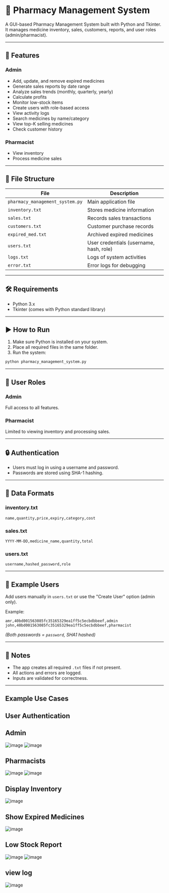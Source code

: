 # 💊 Pharmacy Management System

A GUI-based Pharmacy Management System built with Python and Tkinter. It manages medicine inventory, sales, customers, reports, and user roles (admin/pharmacist).

---

## 🚀 Features

### Admin
- Add, update, and remove expired medicines
- Generate sales reports by date range
- Analyze sales trends (monthly, quarterly, yearly)
- Calculate profits
- Monitor low-stock items
- Create users with role-based access
- View activity logs
- Search medicines by name/category
- View top-K selling medicines
- Check customer history

### Pharmacist
- View inventory
- Process medicine sales

---

## 📂 File Structure

| File               | Description                          |
|--------------------|--------------------------------------|
| `pharmacy_management_system.py` | Main application file          |
| `inventory.txt`    | Stores medicine information          |
| `sales.txt`        | Records sales transactions           |
| `customers.txt`    | Customer purchase records            |
| `expired_med.txt`  | Archived expired medicines           |
| `users.txt`        | User credentials (username, hash, role) |
| `logs.txt`         | Logs of system activities            |
| `error.txt`        | Error logs for debugging             |

---

## 🛠️ Requirements

- Python 3.x
- Tkinter (comes with Python standard library)

---

## ▶️ How to Run

1. Make sure Python is installed on your system.
2. Place all required files in the same folder.
3. Run the system:

```bash
python pharmacy_management_system.py
```

---

## 🔐 User Roles

### Admin
Full access to all features.

### Pharmacist
Limited to viewing inventory and processing sales.

---

## 🔒 Authentication

- Users must log in using a username and password.
- Passwords are stored using SHA-1 hashing.

---

## 📘 Data Formats

### inventory.txt
```
name,quantity,price,expiry,category,cost
```

### sales.txt
```
YYYY-MM-DD,medicine_name,quantity,total
```

### users.txt
```
username,hashed_password,role
```

---

## 👤 Example Users

Add users manually in `users.txt` or use the "Create User" option (admin only).

Example:
```
amr,40bd001563085fc35165329ea1ff5c5ecbdbbeef,admin
john,40bd001563085fc35165329ea1ff5c5ecbdbbeef,pharmacist
```
*(Both passwords = `password`, SHA1 hashed)*

---

## 📌 Notes

- The app creates all required `.txt` files if not present.
- All actions and errors are logged.
- Inputs are validated for correctness.

---

## Example Use Cases

## User Authentication
## Admin
![image](https://github.com/user-attachments/assets/11df681d-c1e0-47c4-9a2c-9598acbe2b94)
![image](https://github.com/user-attachments/assets/c9fd273c-3b37-489d-8325-e4226cef5995)
## Pharmacists
![image](https://github.com/user-attachments/assets/f09eaf74-ed75-4da6-8bd1-45bcbdd181a0)
![image](https://github.com/user-attachments/assets/df8eb630-6b93-46af-bb53-8195a150701f)
## Display Inventory
![image](https://github.com/user-attachments/assets/ad6d9989-5a8f-486a-83bc-bb87bfe091a6)
## Show Expired Medicines
![image](https://github.com/user-attachments/assets/c622c358-da0b-4304-9324-ab0d6aa2b8e4)
## Low Stock Report
![image](https://github.com/user-attachments/assets/90894cdf-02a4-48a9-b779-34c091198ad0)
![image](https://github.com/user-attachments/assets/9345abfd-e16f-47f1-8ec8-27baf0b2378f)
## view log
![image](https://github.com/user-attachments/assets/51404441-863d-4547-93f1-debd01d213a5)










